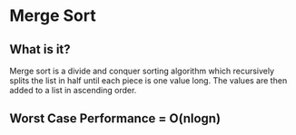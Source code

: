 # Merge Sort
## What is it?
Merge sort is a divide and conquer sorting algorithm which recursively splits the list in half until each piece is one value long. The values are then added to a list in ascending order.

## Worst Case Performance = O(nlogn)
